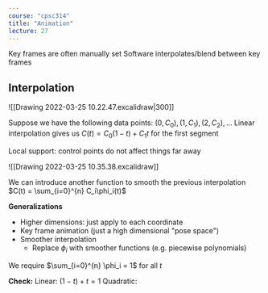 ```yaml
---
course: "cpsc314"
title: "Animation"
lecture: 27
---
```


Key frames are often manually set
Software interpolates/blend between key frames

## Interpolation
![[Drawing 2022-03-25 10.22.47.excalidraw|300]]

Suppose we have the following data points: $(0, C_0), (1, C_1), (2, C_2), ...$
Linear interpolation gives us $C(t) = C_0(1 - t) + C_1 t$ for the first segment

Local support: control points do not affect things far away

![[Drawing 2022-03-25 10.35.38.excalidraw]]

We can introduce another function to smooth the previous interpolation
$C(t) = \sum_{i=0}^{n} C_i\phi_i(t)$

**Generalizations**
- Higher dimensions: just apply to each coordinate
- Key frame animation (just a high dimensional "pose space")
- Smoother interpolation
    - Replace $\phi_i$ with smoother functions (e.g. piecewise polynomials)

We require $\sum_{i=0}^{n} \phi_i = 1$ for all $t$

**Check:**
Linear: $(1 - t) + t = 1$
Quadratic: 